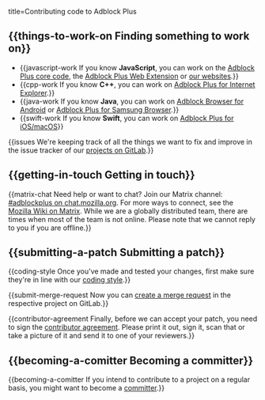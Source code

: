 title=Contributing code to Adblock Plus


## {{things-to-work-on Finding something to work on}}

* {{javascript-work If you know **JavaScript**, you can work on the [Adblock Plus core code](modules#core), the [Adblock Plus Web Extension](modules#platform) or [our websites](modules#websites).}}
* {{cpp-work If you know **C++**, you can work on [Adblock Plus for Internet Explorer](modules#adblock-plus-for-internet-explorer).}}
* {{java-work If you know **Java**, you can work on [Adblock Browser for Android](modules#adblock-browser-for-android) or [Adblock Plus for Samsung Browser](modules#adblock-plus-for-samsung-browser).}}
* {{swift-work If you know **Swift**, you can work on [Adblock Plus for iOS/macOS](modules#adblock-plus-for-ios)}}

{{issues We're keeping track of all the things we want to fix and improve in the issue tracker of our [projects on GitLab](https://gitlab.com/eyeo/adblockplus).}}

## {{getting-in-touch Getting in touch}}
{{matrix-chat Need help or want to chat? Join our Matrix channel: [#adblockplus on chat.mozilla.org](https://chat.mozilla.org/#/room/#adblockplus:mozilla.org). For more ways to connect, see the [Mozilla Wiki on Matrix](https://wiki.mozilla.org/Matrix). While we are a globally distributed team, there are times when most of the team is not online. Please note that we cannot reply to you if you are offline.}}

## {{submitting-a-patch Submitting a patch}}

{{coding-style Once you've made and tested your changes, first make sure they're in line with our [coding style](coding-style).}}

{{submit-merge-request Now you can [create a merge request](https://docs.gitlab.com/ce/gitlab-basics/add-merge-request.html) in the respective project on GitLab.}}

{{contributor-agreement Finally, before we can accept your patch, you need to sign the [contributor agreement](https://adblockplus.org/eyeo-contributor-license-agreement.pdf). Please print it out, sign it, scan that or take a picture of it and send it to one of your reviewers.}}

## {{becoming-a-comitter Becoming a committer}}

{{becoming-a-comitter If you intend to contribute to a project on a regular basis, you might want to become a [committer](committer).}}
